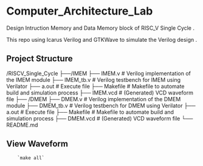   # Computer_Architecture_Lab

Design Intruction Memory and Data Memory block of RISC_V Single Cycle .

This repo using Icarus Verilog and GTKWave to simulate the Verilog design .

 ## Project Structure 
   /RISCV_Single_Cycle
  ├──/IMEM
        ├── IMEM.v                     # Verilog implementation of the IMEM module
        ├── IMEM_tb.v                  # Verilog testbench for IMEM using Verilator
        ├── a.out                      # Execute file
        ├── Makefile                   # Makefile to automate build and simulation process
        ├── IMEM.vcd                   # (Generated) VCD waveform file
  ├── /DMEM
        ├── DMEM.v                     # Verilog implementation of the DMEM module
        ├── DMEM_tb.v                  # Verilog testbench for DMEM using Verilator
        ├── a.out                      # Execute file
        ├── Makefile                   # Makefile to automate build and simulation process
        ├── DMEM.vcd                   # (Generated) VCD waveform file
  └── README.md

  ## View Waveform  
        `make all`
  
